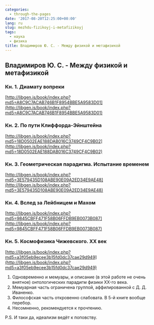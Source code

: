 ```yaml
---
categories:
  - through-the-pages
date: '2017-08-20T12:25:00+00:00'
lang: ru
slug: mezhdu-fizikoyj-i-metafizikoyj
tags:
  - наука
  - физика
title: Владимиров Ю. C. - Между физикой и метафизикой
---
```



## Владимиров Ю. C. - Между физикой и метафизикой

<!--more-->

### Кн. 1. Диамату вопреки

[http://libgen.is/book/index.php?md5=A8C9C7ACAB746B1F8954BBE5A9583D01](http://libgen.is/book/index.php?md5=A8C9C7ACAB746B1F8954BBE5A9583D01)

### Кн. 2. По пути Клиффорда-Эйнштейна

[http://libgen.is/book/index.php?md5=18D0502EAE188DAB016C3749CF4C9B02](http://libgen.is/book/index.php?md5=18D0502EAE188DAB016C3749CF4C9B02)

### Кн. 3. Геометрическая парадигма. Испытание временем

[http://libgen.is/book/index.php?md5=3E579435D108ABE90E09A2ED34E9AE48](http://libgen.is/book/index.php?md5=3E579435D108ABE90E09A2ED34E9AE48)

### Кн. 4. Вслед за Лейбницем и Махом

[http://libgen.is/book/index.php?md5=9845CBFF471F58B06FFDB9EB0073B087](http://libgen.is/book/index.php?md5=9845CBFF471F58B06FFDB9EB0073B087)

### Кн. 5. Космофизика Чижевского. XX век

[http://libgen.is/book/index.php?md5=a3f05eb9ecee3b15fd0dc37cae29d949](http://libgen.is/book/index.php?md5=a3f05eb9ecee3b15fd0dc37cae29d949)

1. Одновременно и мемуары, и описание (в этой работе не очень внятное) онтологических парадигм физики XX-го века.
2. Мемуарная часть ограничена группой, аффилированной с Д. Д. Иваненко.
3. Философская часть откровенно слабовата. В 5-й книге вообще перебор.
4. Несомненно, рекомендуется к прочтению.

P.S. И таки да, идеализм ведёт к поповству.